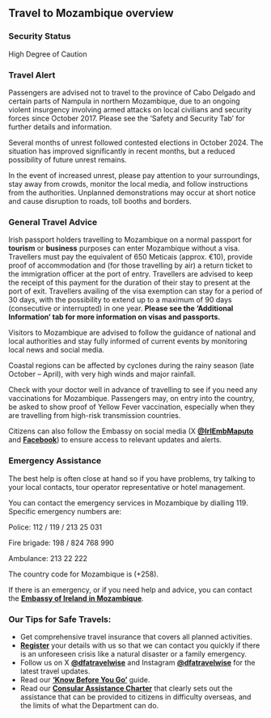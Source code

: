 ## Travel to Mozambique overview

### **Security Status**

High Degree of Caution

### **Travel Alert**

Passengers are advised not to travel to the province of Cabo Delgado and certain parts of Nampula in northern Mozambique, due to an ongoing violent insurgency involving armed attacks on local civilians and security forces since October 2017. Please see the ‘Safety and Security Tab’ for further details and information.

Several months of unrest followed contested elections in October 2024. The situation has improved significantly in recent months, but a reduced possibility of future unrest remains.

In the event of increased unrest, please pay attention to your surroundings, stay away from crowds, monitor the local media, and follow instructions from the authorities. Unplanned demonstrations may occur at short notice and cause disruption to roads, toll booths and borders.

### **General Travel Advice**

Irish passport holders travelling to Mozambique on a normal passport for **tourism** or **business** purposes can enter Mozambique without a visa. Travellers must pay the equivalent of 650 Meticais (approx. €10), provide proof of accommodation and (for those travelling by air) a return ticket to the immigration officer at the port of entry. Travellers are advised to keep the receipt of this payment for the duration of their stay to present at the port of exit. Travellers availing of the visa exemption can stay for a period of 30 days, with the possibility to extend up to a maximum of 90 days (consecutive or interrupted) in one year. **Please see the ‘Additional Information’ tab for more information on visas and passports.**

Visitors to Mozambique are advised to follow the guidance of national and local authorities and stay fully informed of current events by monitoring local news and social media.

Coastal regions can be affected by cyclones during the rainy season (late October – April), with very high winds and major rainfall.

Check with your doctor well in advance of travelling to see if you need any vaccinations for Mozambique. Passengers may, on entry into the country, be asked to show proof of Yellow Fever vaccination, especially when they are travelling from high-risk transmission countries.

Citizens can also follow the Embassy on social media (X [**@IrlEmbMaputo**](https://twitter.com/IrlEmbMaputo) and [**Facebook**](https://m.facebook.com/EmbassyofIrelandMozambique/?_rdr)) to ensure access to relevant updates and alerts.

### **Emergency Assistance**

The best help is often close at hand so if you have problems, try talking to your local contacts, tour operator representative or hotel management.

You can contact the emergency services in Mozambique by dialling 119. Specific emergency numbers are:

Police: 112 / 119 / 213 25 031

Fire brigade: 198 / 824 768 990

Ambulance: 213 22 222

The country code for Mozambique is (+258).

If there is an emergency, or if you need help and advice, you can contact the [**Embassy of Ireland in Mozambique**](https://www.ireland.ie/en/mozambique/maputo/).

### **Our Tips for Safe Travels:**

* Get comprehensive travel insurance that covers all planned activities.
* [**Register**](https://www.ireland.ie/en/dfa/overseas-travel/citizens-registration/) your details with us so that we can contact you quickly if there is an unforeseen crisis like a natural disaster or a family emergency.
* Follow us on X [**@dfatravelwise**](https://www.twitter.com/DFATravelWise) and Instagram [**@dfatravelwise**](https://www.instagram.com/dfatravelwise/) for the latest travel updates.
* Read our [**‘Know Before You Go’**](https://www.ireland.ie/en/dfa/overseas-travel/know-before-you-go-/) guide.
* Read our [**Consular Assistance Charter**](https://www.ireland.ie/en/dfa/overseas-travel/assistance-abroad/consular-assistance-charter/) that clearly sets out the assistance that can be provided to citizens in difficulty overseas, and the limits of what the Department can do.